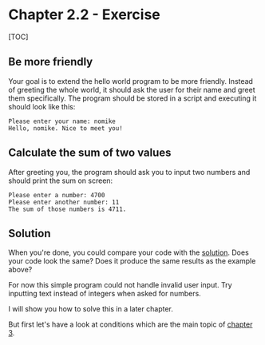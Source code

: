 # Chapter 2.2 - Exercise

[TOC]

## Be more friendly

Your goal is to extend the hello world program to be more friendly. Instead of greeting the whole world, it should ask the user for their name and greet them specifically. The program should be stored in a script and executing it should look like this:

```plaintext
Please enter your name: nomike
Hello, nomike. Nice to meet you!
```

## Calculate the sum of two values

After greeting you, the program should ask you to input two numbers and should print the sum on screen:

```plaintext
Please enter a number: 4700
Please enter another number: 11
The sum of those numbers is 4711.
```

## Solution

When you're done, you could compare your code with the [solution](hello.py).
Does your code look the same? Does it produce the same results as the example above?

For now this simple program could not handle invalid user input. Try inputting text instead of integers when asked for numbers.

I will show you how to solve this in a later chapter.

But first let's have a look at conditions which are the main topic of [chapter 3](../../../3).
